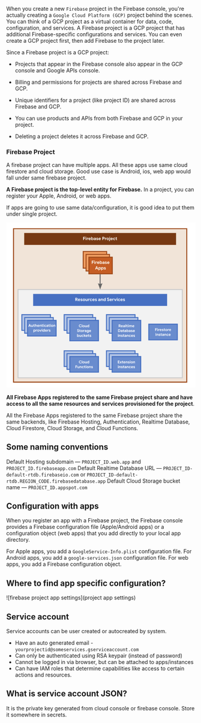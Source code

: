 When you create a new `Firebase` project in the Firebase console, you're actually creating a `Google Cloud Platform (GCP)` project behind the scenes. You can think of a GCP project as a virtual container for data, code, configuration, and services. A Firebase project is a GCP project that has additional Firebase-specific configurations and services. You can even create a GCP project first, then add Firebase to the project later.

Since a Firebase project is a GCP project:

* Projects that appear in the Firebase console also appear in the GCP console and Google APIs console.

* Billing and permissions for projects are shared across Firebase and GCP.

* Unique identifiers for a project (like project ID) are shared across Firebase and GCP.

* You can use products and APIs from both Firebase and GCP in your project.

* Deleting a project deletes it across Firebase and GCP.


### Firebase Project

A firebase project can have multiple apps.
All these apps use same cloud firestore and cloud storage.
Good use case is Android, ios, web app would fall under same firebase project.

**A Firebase project is the top-level entity for Firebase.** In a project, you can register your Apple, Android, or web apps.

If apps are going to use same data/configuration, it is good idea to put them under single project.

![firebase projects](images/firebaseprojects.png)

**All Firebase Apps registered to the same Firebase project share and have access to all the same resources and services provisioned for the project**.

All the Firebase Apps registered to the same Firebase project share the same backends, like Firebase Hosting, Authentication, Realtime Database, Cloud Firestore, Cloud Storage, and Cloud Functions.

## Some naming conventions

Default Hosting subdomain — `PROJECT_ID.web.app` and `PROJECT_ID.firebaseapp.com`
Default Realtime Database URL — `PROJECT_ID-default-rtdb.firebaseio.com` or `PROJECT_ID-default-rtdb.REGION_CODE.firebasedatabase.app`
Default Cloud Storage bucket name — `PROJECT_ID.appspot.com`

## Configuration with apps

When you register an app with a Firebase project, the Firebase console provides a Firebase configuration file (Apple/Android apps) or a configuration object (web apps) that you add directly to your local app directory.

For Apple apps, you add a `GoogleService-Info.plist` configuration file.
For Android apps, you add a `google-services.json` configuration file.
For web apps, you add a Firebase configuration object.

## Where to find app specific configuration?

![firebase project app settings](project app settings)

## Service account

Service accounts can be user created or autocreated by system.

* Have an auto generated email - `yourprojectid@someservices.gserviceaccount.com`
* Can only be authenticated using RSA keypair (instead of password)
* Cannot be logged in via browser, but can be attached to apps/instances
* Can have IAM roles that determine capabilities like access to certain actions and resources.

## What is service account JSON?

It is the private key generated from cloud console or firebase console. 
Store it somewhere in secrets.



